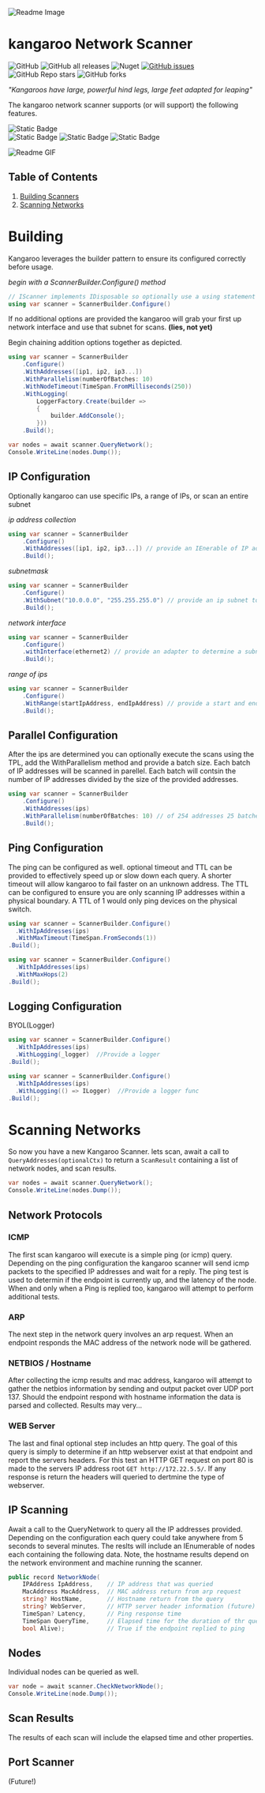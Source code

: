 ![Readme Image](./docs/kangaroo-header.png)

# kangaroo Network Scanner
![GitHub](https://img.shields.io/github/license/ewilliams0305/kangaroo) 
![GitHub all releases](https://img.shields.io/github/downloads/ewilliams0305/kangaroo/total) 
![Nuget](https://img.shields.io/nuget/dt/kangaroo)
[![GitHub issues](https://img.shields.io/github/issues/ewilliams0305/kangaroo)](https://github.com/ewilliams0305/kangaroo/issues)
![GitHub Repo stars](https://img.shields.io/github/stars/ewilliams0305/kangaroo?style=social)
![GitHub forks](https://img.shields.io/github/forks/ewilliams0305/kangaroo?style=social)

*"Kangaroos have large, powerful hind legs, large feet adapted for leaping"*


The kangaroo network scanner supports (or will support) the following features. 

![Static Badge](https://img.shields.io/badge/IP-SCAN-blue)  
![Static Badge](https://img.shields.io/badge/PORT-SCAN-green)
![Static Badge](https://img.shields.io/badge/NODE-SCAN-blue)
![Static Badge](https://img.shields.io/badge/PARELLEL-SCAN-blue)   

![Readme GIF](./docs/kangaroo-cli.gif)

## Table of Contents
1. [Building Scanners](#Building)
2. [Scanning Networks](#Scanning-Networks)

# Building
Kangaroo leverages the builder pattern to ensure its configured correctly before usage. 

*begin with a ScannerBuilder.Configure() method*
``` csharp
// IScanner implements IDisposable so optionally use a using statement
using var scanner = ScannerBuilder.Configure()
```
If no additional options are provided the kangaroo will grab your first up network interface and use that subnet for scans. **(lies, not yet)**

Begin chaining addition options together as depicted. 

``` csharp
using var scanner = ScannerBuilder
    .Configure()
    .WithAddresses([ip1, ip2, ip3...])
    .WithParallelism(numberOfBatches: 10)
    .WithNodeTimeout(TimeSpan.FromMilliseconds(250))
    .WithLogging(
        LoggerFactory.Create(builder =>
        {
            builder.AddConsole();
        }))
    .Build();

var nodes = await scanner.QueryNetwork();
Console.WriteLine(nodes.Dump());
```

## IP Configuration
Optionally kangaroo can use specific IPs, a range of IPs, or scan an entire subnet

*ip address collection*
``` csharp
using var scanner = ScannerBuilder
    .Configure()
    .WithAddresses([ip1, ip2, ip3...]) // provide an IEnerable of IP addresses
    .Build();
```

*subnetmask*
``` csharp
using var scanner = ScannerBuilder
    .Configure()
    .WithSubnet("10.0.0.0", "255.255.255.0") // provide an ip subnet to scan
    .Build();
```

*network interface*
``` csharp
using var scanner = ScannerBuilder
    .Configure()
    .withInterface(ethernet2) // provide an adapter to determine a subnet (optinal string name)
    .Build();
```

*range of ips*
``` csharp
using var scanner = ScannerBuilder
    .Configure()
    .WithRange(startIpAddress, endIpAddress) // provide a start and end address to scan a range of IPs 
    .Build();
```

## Parallel Configuration

After the ips are determined you can optionally execute the scans using the TPL, add the WithParallelism 
method and provide a batch size. Each batch of IP addresses will be scanned in parellel. Each batch will contsin the number of IP addresses divided by the size of the provided addresses. 
``` csharp
using var scanner = ScannerBuilder
    .Configure()
    .WithAddresses(ips)
    .WithParallelism(numberOfBatches: 10) // of 254 addresses 25 batches of 10 addresses will be scanned.  
    .Build();
```

## Ping Configuration
The ping can be configured as well. optional timeout and TTL can be provided to effectively speed up or slow down each query. A shorter timeout will allow kangaroo to fail faster on an unknown address. The TTL can be configured to ensure you are only scanning IP addresses within a physical boundary. A TTL of 1 would only ping devices on the physical switch. 

``` csharp
using var scanner = ScannerBuilder.Configure()
  .WithIpAddresses(ips)
  .WithMaxTimeout(TimeSpan.FromSeconds(1))
.Build();
```

``` csharp
using var scanner = ScannerBuilder.Configure()
  .WithIpAddresses(ips)
  .WithMaxHops(2)
.Build();
```

## Logging Configuration
BYOL(Logger) 

``` csharp
using var scanner = ScannerBuilder.Configure()
  .WithIpAddresses(ips)
  .WithLogging(_logger)  //Provide a logger
.Build();
```

``` csharp
using var scanner = ScannerBuilder.Configure()
  .WithIpAddresses(ips)
  .WithLogging(() => ILogger)  //Provide a logger func
.Build();
```

# Scanning Networks
So now you have a new Kangaroo Scanner. lets scan, await a call to `QueryAddresses(optionalCtx)` to return a `ScanResult` containing a list of network nodes, and scan results. 

``` csharp
var nodes = await scanner.QueryNetwork();
Console.WriteLine(nodes.Dump());
```

## Network Protocols 

### ICMP
The first scan kangaroo will execute is a simple ping (or icmp) query. 
Depending on the ping configuration the kangaroo scanner will send icmp packets 
to the specified IP addresses and wait for a reply. The ping test is used to determin if the 
endpoint is currently up, and the latency of the node. When and only when a Ping is replied 
too, kangaroo will attempt to perform additional tests. 

### ARP
The next step in the network query involves an arp request. When an endpoint responds the MAC address
of the network node will be gathered. 

### NETBIOS / Hostname
After collecting the icmp results and mac address, kangaroo will attempt to gather the netbios information by sending
and output packet over UDP port 137. Should the endpoint respond with hostname information the data is parsed and
collected. Results may very...

### WEB Server
The last and final optional step includes an http query. The goal of this query is simply to determine if an http webserver 
exist at that endpoint and report the servers headers. For this test an HTTP GET request on port 80 is made to the 
servers IP address root `GET http://172.22.5.5/`. If any response is return the headers will queried to dertmine the type of webserver. 

## IP Scanning
Await a call to the QueryNetwork to query all the IP addresses provided.  Depending on the configuration each query could take anywhere from 5 seconds to several minutes.  The reslts will include an IEnumerable of nodes each containing the following data. Note, the hostname results depend on the network environment and machine running the scanner. 

```csharp
public record NetworkNode(
    IPAddress IpAddress,    // IP address that was queried
    MacAddress MacAddress,  // MAC address return from arp request
    string? HostName,       // Hostname return from the query
    string? WebServer,      // HTTP server header information (future) 
    TimeSpan? Latency,      // Ping response time
    TimeSpan QueryTime,     // Elapsed time for the duration of thr query
    bool Alive);            // True if the endpoint replied to ping
```

## Nodes
Individual nodes can be queried as well.
``` csharp
var node = await scanner.CheckNetworkNode();
Console.WriteLine(node.Dump());
```

## Scan Results
The results of each scan will include the elapsed time and other properties.

## Port Scanner
(Future!)

